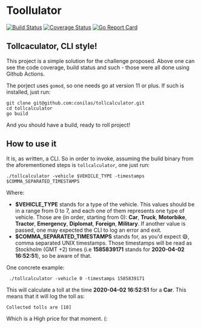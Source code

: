 # Toollulator

[![Build Status](https://github.com/conilas/tollcalculator/workflows/test%20and%20build/badge.svg)](https://github.com/conilas/tollcalculator/actions?workflow=test%20and%20build)
[![Coverage Status](https://coveralls.io/repos/github/conilas/tollcalculator/badge.svg?branch=master&kill_cache=1)](https://coveralls.io/github/conilas/tollcalculator?branch=master)
[![Go Report Card](https://goreportcard.com/badge/github.com/conilas/tollcalculator?kill_cache=1)](https://goreportcard.com/report/github.com/conilas/tollcalculator)


## Tollcaculator, CLI style!

This project is a simple solution for the challenge proposed. Above one can see the code coverage, build status and such - those were all done using Github Actions.

The porject uses `gomod`, so one needs go at version 11 or plus. If such is installed, just run:

```
git clone git@github.com:conilas/tollcalculator.git
cd tollcalculator
go build
```

And you should have a build, ready to roll project!

## How to use it

It is, as written, a CLI. So in order to invoke, assuming the build binary from the aforementioned steps is `tollcalculator`, one just run:

```
./tollcalculator -vehicle $VEHICLE_TYPE -timestamps $COMMA_SEPARATED_TIMESTAMPS
```

Where: 

- **$VEHICLE_TYPE** stands for a type of the vehicle. This values should be in a range from 0 to 7, and each one of them represents one type of vehicle. Those are (in order, starting from 0): **Car**, **Truck**, **Motorbike**, **Tractor**, **Emergency**, **Diplomat**, **Foreign**, **Military**. If another value is passed, one may expected the CLI to log an error and exit.
- **$COMMA_SEPARATED_TIMESTAMPS** stands for, as you'd expect :smile:, comma separated UNIX timestamps. Those timestamps will be read as Stockholm (GMT +2) times (i.e **1585839171** stands for **2020-04-02 16:52:51**), so be aware of that.

One concrete example:

```
 ./tollcalculator -vehicle 0 -timestamps 1585839171
```

This will calculate a toll at the time **2020-04-02 16:52:51** for a **Car**. This means that it will log the toll as:

```
Collected tolls are [18]
```

Which is a High price for that moment. (:
